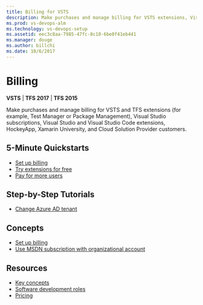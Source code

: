 ```yaml
---
title: Billing for VSTS  
description: Make purchases and manage billing for VSTS extensions, Visual Studio subscriptions, Visual Studio Code, HockeyApp, Xamarin University, and CSP customers
ms.prod: vs-devops-alm
ms.technology: vs-devops-setup
ms.assetid: eec3c8aa-7985-47fc-8c10-6be0f41eb441
ms.manager: douge
ms.author: billchi
ms.date: 10/6/2017
---
```


# Billing

**VSTS** | **TFS 2017** | **TFS 2015**

Make purchases and manage billing for VSTS and TFS extensions (for example, Test Manager or Package Management), 
Visual Studio subscriptions, Visual Studio and Visual Studio Code extensions, HockeyApp, Xamarin University, 
and Cloud Solution Provider customers.


## 5-Minute Quickstarts  

 * [Set up billing](set-up-billing-for-your-account-vs.md)
 * [Try extensions for free](try-additional-features-vs.md)
 * [Pay for more users](buy-basic-access-add-users.md)


## Step-by-Step Tutorials

* [Change Azure AD tenant](../accounts/change-azure-active-directory-vsts-account.md)


## Concepts 

* [Set up billing](billing-concepts.md)
* [Use MSDN subscription with organizational account](link-msdn-subscription-concept.md)


## Resources 

* [Key concepts](../user-guide/concepts.md)
* [Software development roles](../user-guide/roles.md)
* [Pricing](https://www.visualstudio.com/team-services/pricing/)
